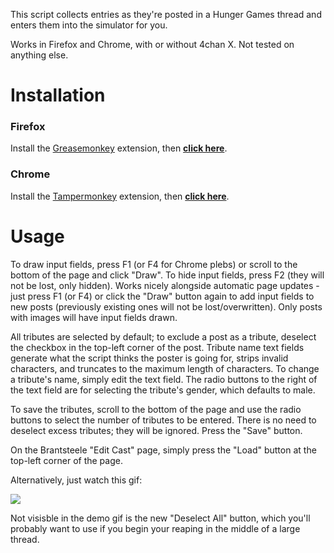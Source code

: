 This script collects entries as they're posted in a Hunger Games thread and enters them into the simulator for you.

Works in Firefox and Chrome, with or without 4chan X. Not tested on anything else.

# Installation
### Firefox
Install the [Greasemonkey](https://addons.mozilla.org/en-US/firefox/addon/greasemonkey/) extension, then **[click here](https://github.com/zmnmxlntr/hg/raw/master/hg.user.js)**.

### Chrome
Install the [Tampermonkey](https://chrome.google.com/webstore/detail/tampermonkey/dhdgffkkebhmkfjojejmpbldmpobfkfo?hl=en) extension, then **[click here](https://github.com/zmnmxlntr/hg/raw/master/hg.user.js)**.


# Usage
To draw input fields, press F1 (or F4 for Chrome plebs) or scroll to the bottom of the page and click "Draw". To hide input fields, press F2 (they will not be lost, only hidden). Works nicely alongside automatic page updates - just press F1 (or F4) or click the "Draw" button again to add input fields to new posts (previously existing ones will not be lost/overwritten). Only posts with images will have input fields drawn.

All tributes are selected by default; to exclude a post as a tribute, deselect the checkbox in the top-left corner of the post. Tribute name text fields generate what the script thinks the poster is going for, strips invalid characters, and truncates to the maximum length of characters. To change a tribute's name, simply edit the text field. The radio buttons to the right of the text field are for selecting the tribute's gender, which defaults to male.

To save the tributes, scroll to the bottom of the page and use the radio buttons to select the number of tributes to be entered. There is no need to deselect excess tributes; they will be ignored. Press the "Save" button.

On the Brantsteele "Edit Cast" page, simply press the "Load" button at the top-left corner of the page.

Alternatively, just watch this gif:

![](http://i.imgur.com/Q50rvOo.gif)

Not visisble in the demo gif is the new "Deselect All" button, which you'll probably want to use if you begin your reaping in the middle of a large thread.
